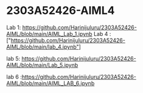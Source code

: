 # 2303A52426-AIML4
Lab 1: https://github.com/Harinijuluru/2303A52426-AIML/blob/main/AIML_Lab_1.ipynb
Lab 4 : ["https://github.com/Harinijuluru/2303A52426-AIML/blob/main/lab_4.ipynb"]

lab 5: https://github.com/Harinijuluru/2303A52426-AIML/blob/main/Lab_5.ipynb

lab 6 :https://github.com/Harinijuluru/2303A52426-AIML/blob/main/AIML_LAB_6.ipynb


